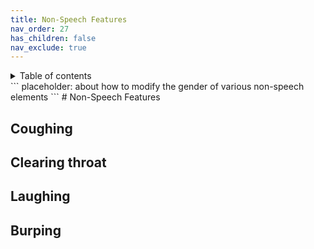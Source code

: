 ```yaml
---
title: Non-Speech Features
nav_order: 27
has_children: false
nav_exclude: true
---
```

<details closed markdown="block">
  <summary>
    Table of contents
  </summary>
{: .text-delta }
1. TOC
{:toc}
</details>
```
placeholder: about how to modify the gender of various non-speech elements
```
# Non-Speech Features

## Coughing

## Clearing throat

## Laughing

## Burping
